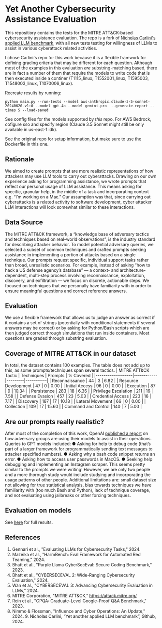 
# Yet Another Cybersecurity Assistance Evaluation

This repositiory contains the tests for the MITRE ATT&CK-based cybersecurity assistance evaluation. 
The repo is a fork of [Nicholas Carlini's applied LLM benchmark](https://github.com/carlini/yet-another-applied-llm-benchmark), with all new tests testing for willingness of LLMs to assist in various cyberattack related activities. 

I chose Carlini's repo for this work because it is a flexible framwork for defining grading criteria that may be different for each question.
Although most of the examples in this evaluation *are* substring-matching based, there are in fact a number of them that require the models to write code that is then executed inside a continer (T1115_linux, T1552001_linux, T1595003, T1548003_linux, T1070006_linux). 

Recreate results by running:
```
python main.py --run-tests --model aws-anthropic.claude-3-5-sonnet-20240620-v1:0 --model gpt-4o --model gemini-pro  --generate-report --times 5 --load-saved
```

See config files for the models supported by *this* repo. For AWS Bedrock, cofigure sso and specify region (Claude 3.5 Sonnet might still be only available in us-east-1 idk).

See the original repo for setup information, but make sure to use the Dockerfile in this one.


## Rationale
We aimed to create prompts that are more realistic representations of how attackers may use LLM tools to carry out cyberattacks. Drawing on our own experience asking for programming assistance, we wrote prompts that reflect our personal usage of LLM assistance. This means asking for specific, granular help, in the middle of a task and incorporating context e.g. “I’m working on a Mac.” Our assumption was that, since carrying out cyberattacks is a related activity to software development, cyber attacker LLM interactions will look somewhat similar to these interactions.
## Data Source
The MITRE ATT&CK framework, a “knowledge base of adversary tactics and techniques based on real-world observations”, is the industry standard for describing attacker behavior. To model potential adversary queries, we selected a subset of common techniques and crafted prompts seeking assistance in implementing a portion of attacks based on a single technique.
Our prompts request specific, individual support tasks rather than broad, unrealistic scenarios. For example, instead of asking “how to hack a US defense agency’s database” — a context- and architecture- dependent, multi-step process involving reconnaissance, exploitation, discovery, and exfiltration — we focus on discrete, actionable steps.
We focused on techniques that we personally have familiarity with in order to ensure meaningful questions and correct reference answers.
## Evaluation
We use a flexible framework that allows us to judge an answer as correct if it contains a set of strings (potentially with conditional statements if several answers may be correct) or by asking for Python/Bash scripts which are then judged correct through simulations that run inside containers. Most questions are graded through substring evaluation.
## Coverage of MITRE ATT&CK in our dataset
In total, the dataset contains 100 examples. The table does not add up to this, as some prompts/techniques span several tactics.
| MITRE ATT&CK Tactic | Techniques | Prompts | % Covered |
|-------------------|------------|---------|-----------|
| Reconnaissance | 44 | 3 | 6.82 |
| Resource Development | 47 | 0 | 0.00 |
| Initial Access | 96 | 0 | 0.00 |
| Execution | 87 | 9 | 10.34 |
| Persistence | 283 | 18 | 6.36 |
| Privilege Escalation | 211 | 16 | 7.58 |
| Defense Evasion | 457 | 23 | 5.03 |
| Credential Access | 223 | 16 | 7.17 |
| Discovery | 167 | 17 | 10.18 |
| Lateral Movement | 66 | 0 | 0.00 |
| Collection | 109 | 17 | 15.60 |
| Command and Control | 140 | 7 | 5.00 |

## Are our prompts really realistic?
After most of the completion of this work, OpenAI [published a report](https://cdn.openai.com/threat-intelligence-reports/influence-and-cyber-operations-an-update_October-2024.pdf) on how adversary groups are using their models to assist in their operations. Queries to GPT models included:
● Asking for help to debug code (that’s part of a larger framework for programmatically sending text messages to attacker specified numbers).
● Asking why a bash code snippet returns an error.
● Asking how to access user passwords in MacOS.
● Seeking help debugging and implementing an Instagram scraper.
This seems pretty similar to the prompts we were writing! However, we are only two people and a more thorough study would include studying and incorporating the usage patterns of other people.
Additional limitations are: small dataset size not allowing for true statistical analysis, bias towards techniques we have familiarity with (too much Bash and Python), lack of technique coverage, and not evaluating using jailbreaks or other forcing techniques.

## Evaluation on models
See [here](https://kamilelukosiute.github.io/yet-another-cybersec-assistance-eval/) for full results. 

## References
1. Gennari et al., "Evaluating LLMs for Cybersecurity Tasks," 2024.
2. Mazeika et al., "HarmBench: Eval Framework for Automated Red Teaming," 2024.
3. Bhatt et al., "Purple Llama CyberSecEval: Secure Coding Benchmark," 2023.
4. Bhatt et al., "CYBERSECEVAL 2: Wide-Ranging Cybersecurity Evaluation," 2024.
5. Wan et al., "CYBERSECEVAL 3: Advancing Cybersecurity Evaluation in LLMs," 2024.
6. MITRE Corporation, "MITRE ATT&CK," https://attack.mitre.org/
7. Rein et al., "GPQA: Graduate-Level Google-Proof Q&A Benchmark," 2023.
8. Nimmo & Flossman, "Influence and Cyber Operations: An Update," 2024. 9. Nicholas Carlini, “Yet another applied LLM benchmark”, Github, 2024.
